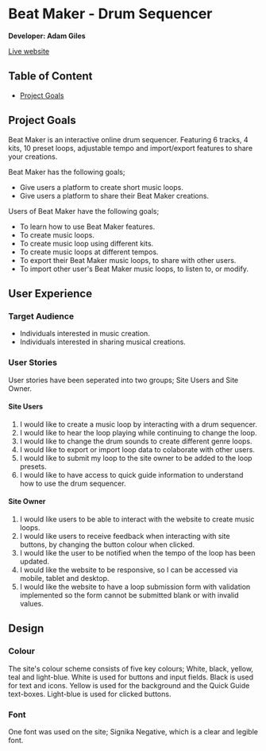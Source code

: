 # Beat Maker - Drum Sequencer

**Developer: Adam Giles**

[Live website](https://adampgiles.github.io/CI_PP2_BM/)

## Table of Content

- [Project Goals](#project-goals)

## Project Goals
Beat Maker is an interactive online drum sequencer. Featuring 6 tracks, 4 kits, 10 preset loops, adjustable tempo and import/export features to share your creations.

Beat Maker has the following goals;
- Give users a platform to create short music loops.
- Give users a platform to share their Beat Maker creations.

Users of Beat Maker have the following goals;
- To learn how to use Beat Maker features.
- To create music loops.
- To create music loop using different kits.
- To create music loops at different tempos.
- To export their Beat Maker music loops, to share with other users.
- To import other user's Beat Maker music loops, to listen to, or modify.

## User Experience

### Target Audience
- Individuals interested in music creation.
- Individuals interested in sharing musical creations.

### User Stories
User stories have been seperated into two groups; Site Users and Site Owner. 

#### Site Users
1. I would like to create a music loop by interacting with a drum sequencer.
2. I would like to hear the loop playing while continuing to change the loop.
3. I would like to change the drum sounds to create different genre loops.
4. I would like to export or import loop data to colaborate with other users.
5. I would like to submit my loop to the site owner to be added to the loop presets.
6. I would like to have access to quick guide information to understand how to use the drum sequencer.

#### Site Owner
1. I would like users to be able to interact with the website to create music loops.
2. I would like users to receive feedback when interacting with site buttons, by changing the button colour when clicked.
3. I would like the user to be notified when the tempo of the loop has been updated.
4. I would like the website to be responsive, so I can be accessed via mobile, tablet and desktop.
5. I would like the website to have a loop submission form with validation implemented so the form cannot be submitted blank or with invalid values.

## Design

### Colour
The site's colour scheme consists of five key colours; White, black, yellow, teal and light-blue. White is used for buttons and input fields. Black is used for text and icons. Yellow is used for the background and the Quick Guide text-boxes. Light-blue is used for clicked buttons.

### Font

One font was used on the site; Signika Negative, which is a clear and legible font.

